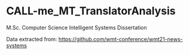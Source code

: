 # CALL-me_MT_TranslatorAnalysis

M.Sc. Computer Science Intelligent Systems Dissertation


Data extracted from: https://github.com/wmt-conference/wmt21-news-systems
